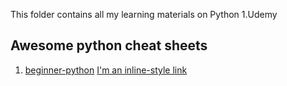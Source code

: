 This folder contains all my learning materials on Python
1.Udemy

## Awesome python cheat sheets

1. [beginner-python](file:///Users/sheeroh/Downloads/beginners_python_cheat_sheet_pcc_all.pdf)
[I'm an inline-style link](https://www.google.com)
